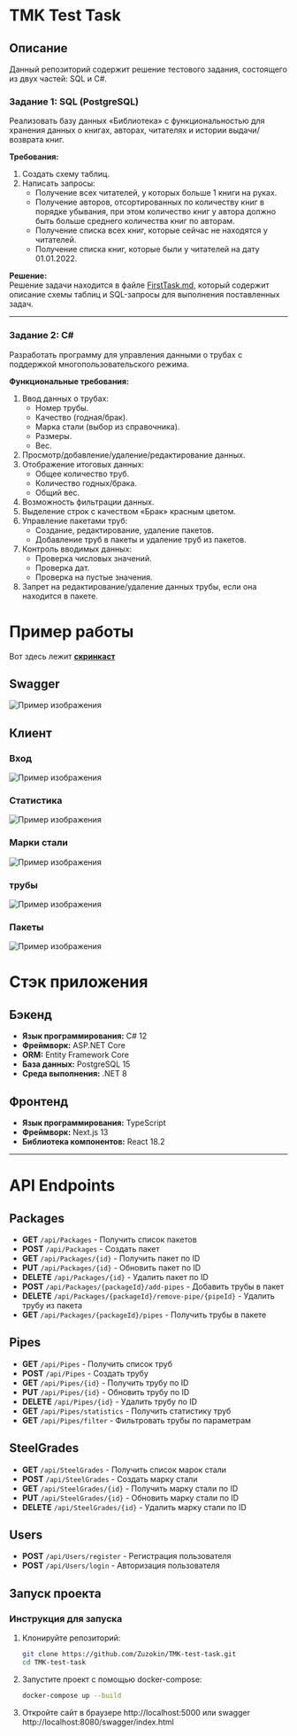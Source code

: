 # TMK Test Task

## Описание
Данный репозиторий содержит решение тестового задания, состоящего из двух частей: SQL и C#. 

### Задание 1: SQL (PostgreSQL)
Реализовать базу данных «Библиотека» с функциональностью для хранения данных о книгах, авторах, читателях и истории выдачи/возврата книг.

**Требования:**
1. Создать схему таблиц.
2. Написать запросы:
   - Получение всех читателей, у которых больше 1 книги на руках.
   - Получение авторов, отсортированных по количеству книг в порядке убывания, при этом количество книг у автора должно быть больше среднего количества книг по авторам.
   - Получение списка всех книг, которые сейчас не находятся у читателей.
   - Получение списка книг, которые были у читателей на дату 01.01.2022.

**Решение:**  
Решение задачи находится в файле [FirstTask.md](./FirstTask.md), который содержит описание схемы таблиц и SQL-запросы для выполнения поставленных задач.

---

### Задание 2: C#
Разработать программу для управления данными о трубах с поддержкой многопользовательского режима.

**Функциональные требования:**
1. Ввод данных о трубах:
   - Номер трубы.
   - Качество (годная/брак).
   - Марка стали (выбор из справочника).
   - Размеры.
   - Вес.
2. Просмотр/добавление/удаление/редактирование данных.
3. Отображение итоговых данных:
   - Общее количество труб.
   - Количество годных/брака.
   - Общий вес.
4. Возможность фильтрации данных.
5. Выделение строк с качеством «Брак» красным цветом.
6. Управление пакетами труб:
   - Создание, редактирование, удаление пакетов.
   - Добавление труб в пакеты и удаление труб из пакетов.
7. Контроль вводимых данных:
   - Проверка числовых значений.
   - Проверка дат.
   - Проверка на пустые значения.
8. Запрет на редактирование/удаление данных трубы, если она находится в пакете.

# Пример работы

Вот здесь лежит [**скринкаст**](https://drive.google.com/file/d/1h7CUd0aOvLlZ3huihcgv-YtYJsRkFdvx/view?usp=sharing)


## Swagger
![Пример изображения](images/swagger1.png)

## Клиент

### Вход
![Пример изображения](images/вход.png)

### Статистика
![Пример изображения](images/статистика.png)

### Марки стали
![Пример изображения](images/сталь.png)

### трубы
![Пример изображения](images/трубы.png)

### Пакеты
![Пример изображения](images/пакеты.png)

# Стэк приложения

## Бэкенд
- **Язык программирования:** C# 12
- **Фреймворк:** ASP.NET Core
- **ORM:** Entity Framework Core 
- **База данных:** PostgreSQL 15
- **Среда выполнения:** .NET 8

## Фронтенд
- **Язык программирования:** TypeScript
- **Фреймворк:** Next.js 13
- **Библиотека компонентов:** React 18.2
---
# API Endpoints

## Packages
- **GET** `/api/Packages` - Получить список пакетов
- **POST** `/api/Packages` - Создать пакет
- **GET** `/api/Packages/{id}` - Получить пакет по ID
- **PUT** `/api/Packages/{id}` - Обновить пакет по ID
- **DELETE** `/api/Packages/{id}` - Удалить пакет по ID
- **POST** `/api/Packages/{packageId}/add-pipes` - Добавить трубы в пакет
- **DELETE** `/api/Packages/{packageId}/remove-pipe/{pipeId}` - Удалить трубу из пакета
- **GET** `/api/Packages/{packageId}/pipes` - Получить трубы в пакете

## Pipes
- **GET** `/api/Pipes` - Получить список труб
- **POST** `/api/Pipes` - Создать трубу
- **GET** `/api/Pipes/{id}` - Получить трубу по ID
- **PUT** `/api/Pipes/{id}` - Обновить трубу по ID
- **DELETE** `/api/Pipes/{id}` - Удалить трубу по ID
- **GET** `/api/Pipes/statistics` - Получить статистику труб
- **GET** `/api/Pipes/filter` - Фильтровать трубы по параметрам

## SteelGrades
- **GET** `/api/SteelGrades` - Получить список марок стали
- **POST** `/api/SteelGrades` - Создать марку стали
- **GET** `/api/SteelGrades/{id}` - Получить марку стали по ID
- **PUT** `/api/SteelGrades/{id}` - Обновить марку стали по ID
- **DELETE** `/api/SteelGrades/{id}` - Удалить марку стали по ID

## Users
- **POST** `/api/Users/register` - Регистрация пользователя
- **POST** `/api/Users/login` - Авторизация пользователя

## Запуск проекта

### Инструкция для запуска 
1. Клонируйте репозиторий:
   ```bash
   git clone https://github.com/Zuzokin/TMK-test-task.git
   cd TMK-test-task
   ```
2. Запустите проект с помощью docker-compose:
    ```bash
    docker-compose up --build
    ```
3. Откройте сайт в браузере http://localhost:5000 или swagger http://localhost:8080/swagger/index.html






